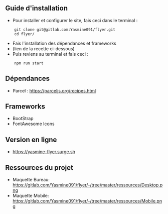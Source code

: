 ## Guide d'installation
* Pour installer et configurer le site, fais ceci dans le terminal :
```
    git clone git@gitlab.com:Yasmine091/flyer.git
    cd flyer/
```
* Fais l'installation des dépendances et frameworks
* (lien de la recette ci-dessous)
* Puis reviens au terminal et fais ceci :
```
    npm run start
```

## Dépendances
* Parcel : https://parceljs.org/recipes.html

## Frameworks
* BootStrap 
* FontAwesome Icons

## Version en ligne
* https://yasmine-flyer.surge.sh

## Ressources du projet
* Maquette Bureau: https://gitlab.com/Yasmine091/flyer/-/tree/master/ressources/Desktop.png
* Maquette Mobile: https://gitlab.com/Yasmine091/flyer/-/tree/master/ressources/Mobile.png
